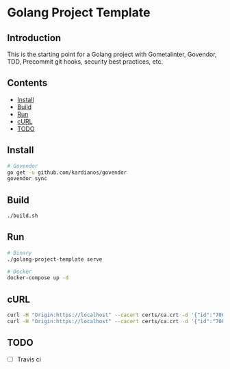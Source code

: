 # Golang Project Template

## Introduction

This is the starting point for a Golang project with Gometalinter, Govendor, TDD, Precommit git hooks, security best practices, etc.

## Contents

- [Install](#install)
- [Build](#build)
- [Run](#run)
- [cURL](#curl)
- [TODO](#todo)

## Install

```bash
# Govendor
go get -u github.com/kardianos/govendor
govendor sync
```

## Build

```bash
./build.sh
```

## Run

```bash
# Binary
./golang-project-template serve

# Docker
docker-compose up -d
```

## cURL

```bash
curl -H "Origin:https://localhost" --cacert certs/ca.crt -d '{"id":"70640AC2-E6FA-415E-B70B-DE64F74FBF24","name":"ryan"}' -X POST https://localhost:8080/person
curl -H "Origin:https://localhost" --cacert certs/ca.crt -d '{"id":"70640AC2-E6FA-415E-B70B-DE64F74FBF24"}' https://localhost:8080/person
```

## TODO

- [ ] Travis ci
